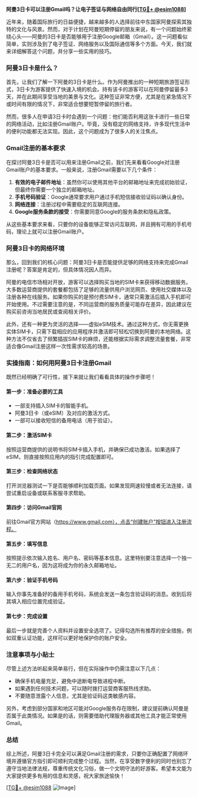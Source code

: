 **阿曼3日卡可以注册Gmail吗？让电子签证与网络自由同行[[TG💪+ @esim1088](https://t.me/s/esim1088)]**

近年来，随着国际旅行的日益便捷，越来越多的人选择前往中东国家阿曼探索其独特的文化与风景。然而，对于计划在阿曼短期停留的朋友来说，有一个问题始终萦绕心头——阿曼的3日卡是否能够用于注册Google邮箱（Gmail）。这一问题看似简单，实则涉及到了电子签证、网络服务以及国际通信等多个方面。今天，我们就来详细解答这个问题，并分享一些实用的技巧。

### 阿曼3日卡是什么？

首先，让我们了解一下阿曼的3日卡是什么。作为阿曼推出的一种短期旅游签证形式，3日卡为游客提供了快速入境的机会。持有该卡的游客可以在阿曼停留最多3天，并在此期间享受当地的美景与文化。这种签证非常方便，尤其是在紧急情况下或时间有限的情况下，非常适合想要短暂停留的旅行者。

然而，很多人在申请3日卡时会遇到一个问题：他们能否利用这张卡进行一些日常的网络活动，比如注册Gmail账户。毕竟，没有稳定的网络支持，许多现代生活中的便利功能都无法实现。因此，这个问题成为了很多人的关注焦点。

### Gmail注册的基本要求

在探讨阿曼3日卡是否可以用来注册Gmail之前，我们先来看看Google对注册Gmail账户的基本要求。一般来说，注册Gmail需要以下几个条件：

1. **有效的电子邮件地址**：虽然你可以使用其他平台的邮箱地址来完成初始验证，但最终你需要一个独立的邮箱地址。
2. **手机号码验证**：Google通常要求用户通过手机短信接收验证码以确认身份。
3. **网络连接**：注册过程中需要稳定的互联网连接。
4. **Google服务条款的接受**：你需要同意Google的服务条款和隐私政策。

从这些基本要求来看，只要你的设备能够正常访问互联网，并且拥有可用的手机号码，理论上就可以注册Gmail账户。

### 阿曼3日卡的网络环境

那么，回到我们的核心问题：阿曼3日卡是否能提供足够的网络支持来完成Gmail注册呢？答案是肯定的，但具体情况因人而异。

阿曼的电信市场相对开放，游客可以选择购买当地的SIM卡来获得移动数据服务。大多数运营商提供的套餐都包括了足够的流量供用户浏览网页、使用社交媒体以及注册各种在线服务。如果你购买的是预付费SIM卡，通常只需激活后插入手机即可开始使用。不过需要注意的是，不同运营商的服务质量可能存在差异，因此建议在购买前咨询当地居民或查阅相关评价。

此外，还有一种更为灵活的选择——虚拟eSIM技术。通过这种方式，你无需更换实体SIM卡，只需下载相应的应用程序并激活即可轻松切换到阿曼的本地网络。这种方法不仅省去了频繁插拔SIM卡的麻烦，还能根据实际需求调整流量套餐，非常适合像Gmail注册这样一次性需求较高的场景。

### 实操指南：如何用阿曼3日卡注册Gmail

既然已经明确了可行性，接下来就让我们看看具体的操作步骤吧！

#### 第一步：准备必要的工具
- 一部支持插入SIM卡的智能手机。
- 阿曼3日卡（或eSIM）及对应的激活方式。
- 一部可以接收短信的备用电话（用于验证）。

#### 第二步：激活SIM卡
按照运营商提供的说明书将SIM卡插入手机，并确保已成功激活。如果选择了eSIM，则直接按照应用内的指引完成配置即可。

#### 第三步：检查网络状态
打开浏览器测试一下是否能够顺利加载页面。如果发现网速较慢或者无法连接，请尝试重启设备或联系客服寻求帮助。

#### 第四步：访问Gmail官网
前往Gmail官方网站（https://www.gmail.com），点击“创建账户”按钮进入注册流程。

#### 第五步：填写信息
按照提示依次输入姓名、用户名、密码等基本信息。这里特别要注意选择一个独一无二的用户名，因为这将成为你的永久邮箱地址。

#### 第六步：验证手机号码
输入你事先准备好的备用手机号码，系统会发送一条包含验证码的消息。收到后将其填入相应位置完成验证。

#### 第七步：完成设置
最后一步就是完善个人资料并设置安全选项了。记得勾选所有推荐的安全措施，例如双重认证功能，这样可以更好地保护你的账户安全。

### 注意事项与小贴士

尽管上述方法听起来简单易行，但在实际操作中仍需注意以下几点：
- 确保手机电量充足，避免中途断电导致进程中断。
- 如果遇到任何技术问题，可以随时拨打运营商客服热线求助。
- 不要随意泄露个人信息，尤其是验证码这类敏感内容。

另外，考虑到部分国家和地区可能对Google服务存在限制，建议提前确认阿曼是否属于此类情况。如果是的话，则需要借助代理服务器或其他工具才能正常使用Gmail。

### 总结

综上所述，阿曼3日卡完全可以满足Gmail注册的需求，只要你正确配置了网络环境并遵循官方指引即可顺利完成整个过程。当然，在享受数字便利的同时也别忘了遵守当地法律法规，尊重传统文化习俗，做一个文明守法的好游客。希望本文能为大家提供更多有用的信息和灵感，祝大家旅途愉快！

[[TG💪+ @esim1088](https://t.me/s/esim1088) ![Image](https://i.postimg.cc/4NQfJmqS/Snipaste-2025-05-13-00-14-12.png)]
